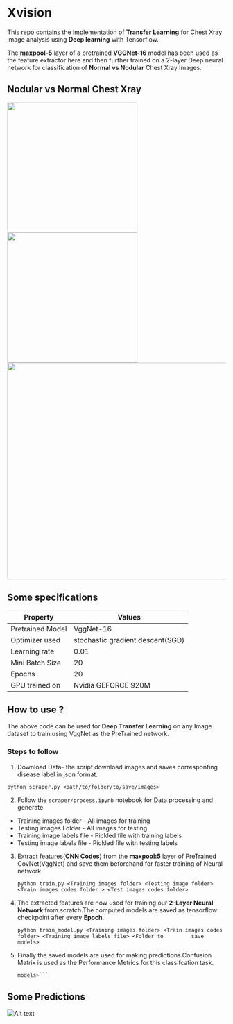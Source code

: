 # Xvision

This repo contains the implementation of **Transfer Learning** for Chest Xray image analysis using **Deep learning** with Tensorflow.

The **maxpool-5** layer of a pretrained **VGGNet-16** model has been used as the feature extractor here and then further trained on a 2-layer Deep neural network for classification of **Normal vs Nodular** Chest Xray Images.

## Nodular vs Normal Chest Xray
<img src="https://github.com/ayush1997/Xvision/blob/master/image/node.jpg" width="300" height="300" />
<img src="https://github.com/ayush1997/Xvision/blob/master/image/normal.jpg" width="300" height="300" />


<img src="https://github.com/ayush1997/Xvision/blob/master/image/cfm.jpg" width="700" height="500" />

## Some specifications

| Property      |Values         |
| ------------- | ------------- |
| Pretrained Model | VggNet-16  |
| Optimizer used  | stochastic gradient descent(SGD)  |
| Learning rate  | 0.01|  
|Mini Batch Size| 20 |
| Epochs | 20 |
|GPU trained on| Nvidia GEFORCE 920M|

## How to use ?
The above code can be used for **Deep Transfer Learning** on any Image dataset to train using VggNet as the PreTrained network. 
### Steps to follow 

1. Download Data- the script download images and saves corresponfing disease label in json format.

  ```python scraper.py <path/to/folder/to/save/images>```

2. Follow the ```scraper/process.ipynb``` notebook for Data processing and generate

  * Training images folder - All images for training
  * Testing images Folder - All images for testing
  * Training image labels file - Pickled file with training labels
  * Testing image labels file - Pickled file with testing labels

3. Extract features(**CNN Codes**) from the **maxpool:5** layer of PreTrained CovNet(VggNet) and save them beforehand for faster training of Neural network.

    ```python train.py <Training images folder> <Testing image folder> <Train images codes folder > <Test images codes folder>```

4.  The extracted features are now used for training our **2-Layer Neural Network** from scratch.The computed models are saved as tensorflow checkpoint after every **Epoch**.

    ```python train_model.py <Training images folder> <Train images codes folder> <Training image labels file> <Folder to         save models>```

5.  Finally the saved models are used for making predictions.Confusion Matrix is used as the Performance Metrics for this classifcation task.

    ```python test_model.py <Testing images folder> <Test images codes folder> <Testing image labels file> <Folder with saved
    models>```

## Some Predictions

![Alt text](https://github.com/ayush1997/Xvision/blob/master/image/pred.jpg "Optional Title")
